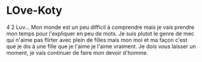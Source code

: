 # LOve-Koty
4 2 Luv...
Mon monde est un peu difficil à comprendre mais je vais prendre mon temps pour l'expliquer en peu de mots.
Je suis plutot le genre de mec qui n'aime pas flirter avec plein de filles mais mon moi et ma façon c'est que je dis à une fille que je l'aime je l'aime vraiment.
Je dois vous laisser un moment, je vais continuer de faire mon devoir d'homme.
